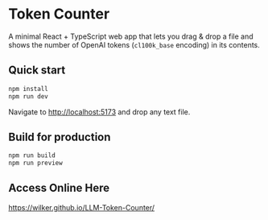 # Token Counter

A minimal React + TypeScript web app that lets you drag & drop a file and shows the number of OpenAI tokens (`cl100k_base` encoding) in its contents.

## Quick start

```bash
npm install
npm run dev
```

Navigate to [http://localhost:5173](http://localhost:5173) and drop any text file.

## Build for production

```bash
npm run build
npm run preview
```

## Access Online Here
https://wilker.github.io/LLM-Token-Counter/
